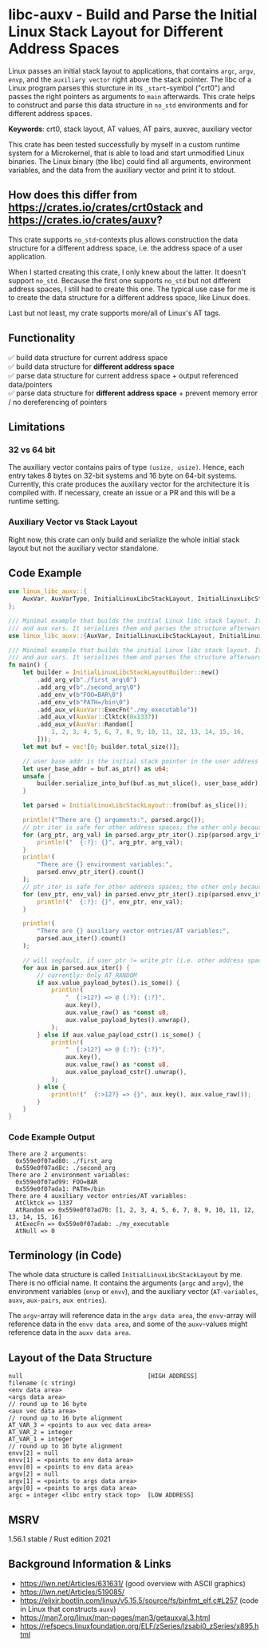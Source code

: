 # libc-auxv - Build and Parse the Initial Linux Stack Layout for Different Address Spaces

Linux passes an initial stack layout to applications, that contains `argc`, `argv`, `envp`, and the `auxiliary vector`
right above the stack pointer. The libc of a Linux program parses this sturcture in its `_start`-symbol ("crt0") and
passes the right pointers as arguments to `main` afterwards. This crate helps to construct and parse this data structure
in `no_std` environments and for different address spaces.

**Keywords**: crt0, stack layout, AT values, AT pairs, auxvec, auxiliary vector

This crate has been tested successfully by myself in a custom runtime system for a Microkernel, that is able to load
and start unmodified Linux binaries. The Linux binary (the libc) could find all arguments,
environment variables, and the data from the auxiliary vector and print it to stdout.

## How does this differ from <https://crates.io/crates/crt0stack> and <https://crates.io/crates/auxv>?
This crate supports `no_std`-contexts plus allows construction the data structure for a different address
space, i.e. the address space of a user application.

When I started creating this crate, I only knew about the latter. It doesn't support `no_std`. Because
the first one supports `no_std` but not different address spaces, I still had to create this one.
The typical use case for me is to create the data structure for a different address space, like Linux does.

Last but not least, my crate supports more/all of Linux's AT tags.

## Functionality
✅ build data structure for current address space \
✅ build data structure for **different address space** \
✅ parse data structure for current address space + output referenced data/pointers \
✅ parse data structure for **different address space** + prevent memory error / no dereferencing of pointers


## Limitations

### 32 vs 64 bit
The auxiliary vector contains pairs of type `(usize, usize)`. Hence, each entry takes 8 bytes on 32-bit systems
and 16 byte on 64-bit systems. Currently, this crate produces the auxiliary vector for the architecture it is
compiled with. If necessary, create an issue or a PR and this will be a runtime setting.

### Auxiliary Vector vs Stack Layout
Right now, this crate can only build and serialize the whole initial stack layout but not the auxiliary vector
standalone.

## Code Example
```rust
use linux_libc_auxv::{
    AuxVar, AuxVarType, InitialLinuxLibcStackLayout, InitialLinuxLibcStackLayoutBuilder,
};

/// Minimal example that builds the initial Linux libc stack layout. It includes args, envvs,
/// and aux vars. It serializes them and parses the structure afterwards.
use linux_libc_auxv::{AuxVar, InitialLinuxLibcStackLayout, InitialLinuxLibcStackLayoutBuilder};

/// Minimal example that builds the initial Linux libc stack layout. It includes args, envvs,
/// and aux vars. It serializes them and parses the structure afterwards.
fn main() {
    let builder = InitialLinuxLibcStackLayoutBuilder::new()
        .add_arg_v(b"./first_arg\0")
        .add_arg_v(b"./second_arg\0")
        .add_env_v(b"FOO=BAR\0")
        .add_env_v(b"PATH=/bin\0")
        .add_aux_v(AuxVar::ExecFn("./my_executable"))
        .add_aux_v(AuxVar::Clktck(0x1337))
        .add_aux_v(AuxVar::Random([
            1, 2, 3, 4, 5, 6, 7, 8, 9, 10, 11, 12, 13, 14, 15, 16,
        ]));
    let mut buf = vec![0; builder.total_size()];

    // user base addr is the initial stack pointer in the user address space
    let user_base_addr = buf.as_ptr() as u64;
    unsafe {
        builder.serialize_into_buf(buf.as_mut_slice(), user_base_addr);
    }

    let parsed = InitialLinuxLibcStackLayout::from(buf.as_slice());

    println!("There are {} arguments:", parsed.argc());
    // ptr iter is safe for other address spaces; the other only because here user_addr == write_addr
    for (arg_ptr, arg_val) in parsed.argv_ptr_iter().zip(parsed.argv_iter()) {
        println!("  {:?}: {}", arg_ptr, arg_val);
    }
    println!(
        "There are {} environment variables:",
        parsed.envv_ptr_iter().count()
    );
    // ptr iter is safe for other address spaces; the other only because here user_addr == write_addr
    for (env_ptr, env_val) in parsed.envv_ptr_iter().zip(parsed.envv_iter()) {
        println!("  {:?}: {}", env_ptr, env_val);
    }

    println!(
        "There are {} auxiliary vector entries/AT variables:",
        parsed.aux_iter().count()
    );

    // will segfault, if user_ptr != write_ptr (i.e. other address space)
    for aux in parsed.aux_iter() {
        // currently: Only AT_RANDOM
        if aux.value_payload_bytes().is_some() {
            println!(
                "  {:>12?} => @ {:?}: {:?}",
                aux.key(),
                aux.value_raw() as *const u8,
                aux.value_payload_bytes().unwrap(),
            );
        } else if aux.value_payload_cstr().is_some() {
            println!(
                "  {:>12?} => @ {:?}: {:?}",
                aux.key(),
                aux.value_raw() as *const u8,
                aux.value_payload_cstr().unwrap(),
            );
        } else {
            println!("  {:>12?} => {}", aux.key(), aux.value_raw());
        }
    }
}
```

### Code Example Output
```text
There are 2 arguments:
  0x559e0f07ad80: ./first_arg
  0x559e0f07ad8c: ./second_arg
There are 2 environment variables:
  0x559e0f07ad99: FOO=BAR
  0x559e0f07ada1: PATH=/bin
There are 4 auxiliary vector entries/AT variables:
  AtClktck => 1337
  AtRandom => 0x559e0f07ad70: [1, 2, 3, 4, 5, 6, 7, 8, 9, 10, 11, 12, 13, 14, 15, 16]
  AtExecFn => 0x559e0f07adab: ./my_executable
  AtNull => 0
```

## Terminology (in Code)
The whole data structure is called `InitialLinuxLibcStackLayout` by me. There is no official name. It contains
the arguments (`argc` and `argv`), the environment variables (`envp` or `envv`), and the auxiliary vector
(`AT-variables`, `auxv`, `aux-pairs`, `aux entries`).

The `argv`-array will reference data in the `argv data area`, the `envv`-array will reference data in the
`envv data area`, and some of the `auxv`-values might reference data in the `auxv data area`.

## Layout of the Data Structure
```text
null                                   [HIGH ADDRESS]
filename (c string)
<env data area>
<args data area>
// round up to 16 byte
<aux vec data area>
// round up to 16 byte alignment
AT_VAR_3 = <points to aux vec data area>
AT_VAR_2 = integer
AT_VAR_1 = integer
// round up to 16 byte alignment
envv[2] = null
envv[1] = <points to env data area>
envv[0] = <points to env data area>
argv[2] = null
argv[1] = <points to args data area>
argv[0] = <points to args data area>
argc = integer <libc entry stack top>  [LOW ADDRESS]
```

## MSRV
1.56.1 stable / Rust edition 2021

## Background Information & Links
- <https://lwn.net/Articles/631631/> (good overview with ASCII graphics)
- <https://lwn.net/Articles/519085/>
- <https://elixir.bootlin.com/linux/v5.15.5/source/fs/binfmt_elf.c#L257> (code in Linux that constructs `auxv`)
- <https://man7.org/linux/man-pages/man3/getauxval.3.html>
- <https://refspecs.linuxfoundation.org/ELF/zSeries/lzsabi0_zSeries/x895.html>
